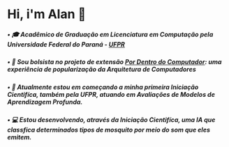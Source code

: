 # Hi, i'm Alan :wave:

##### • :mortar_board: Acadêmico de Graduação em Licenciatura em Computação pela Universidade Federal do Paraná - [UFPR](https://www.ufpr.br/portalufpr/)
##### • :notebook: Sou bolsista no projeto de extensão [Por Dentro do Computador](https://www.sbc.org.br/2-uncategorised/2108-por-dentro-do-computador): uma experiência de popularização da Arquitetura de Computadores 
##### • :boy: Atualmente estou em começando a minha primeira Iniciação Cientifíca, também pela UFPR, atuando em Avaliações de Modelos de Aprendizagem Profunda.
##### • 💻 Estou desenvolvendo, através da Iniciação Cientifíca, uma IA que classfica determinados tipos de mosquito por meio do som que eles emitem.
